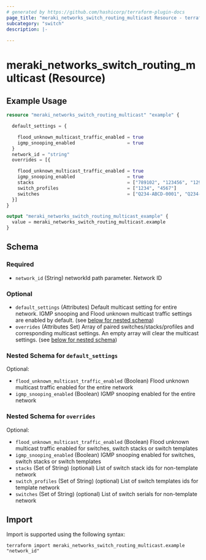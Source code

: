 ```yaml
---
# generated by https://github.com/hashicorp/terraform-plugin-docs
page_title: "meraki_networks_switch_routing_multicast Resource - terraform-provider-meraki"
subcategory: "switch"
description: |-
  
---
```


# meraki_networks_switch_routing_multicast (Resource)



## Example Usage

```terraform
resource "meraki_networks_switch_routing_multicast" "example" {

  default_settings = {

    flood_unknown_multicast_traffic_enabled = true
    igmp_snooping_enabled                   = true
  }
  network_id = "string"
  overrides = [{

    flood_unknown_multicast_traffic_enabled = true
    igmp_snooping_enabled                   = true
    stacks                                  = ["789102", "123456", "129102"]
    switch_profiles                         = ["1234", "4567"]
    switches                                = ["Q234-ABCD-0001", "Q234-ABCD-0002", "Q234-ABCD-0003"]
  }]
}

output "meraki_networks_switch_routing_multicast_example" {
  value = meraki_networks_switch_routing_multicast.example
}
```

<!-- schema generated by tfplugindocs -->
## Schema

### Required

- `network_id` (String) networkId path parameter. Network ID

### Optional

- `default_settings` (Attributes) Default multicast setting for entire network. IGMP snooping and Flood unknown
      multicast traffic settings are enabled by default. (see [below for nested schema](#nestedatt--default_settings))
- `overrides` (Attributes Set) Array of paired switches/stacks/profiles and corresponding multicast settings.
      An empty array will clear the multicast settings. (see [below for nested schema](#nestedatt--overrides))

<a id="nestedatt--default_settings"></a>
### Nested Schema for `default_settings`

Optional:

- `flood_unknown_multicast_traffic_enabled` (Boolean) Flood unknown multicast traffic enabled for the entire network
- `igmp_snooping_enabled` (Boolean) IGMP snooping enabled for the entire network


<a id="nestedatt--overrides"></a>
### Nested Schema for `overrides`

Optional:

- `flood_unknown_multicast_traffic_enabled` (Boolean) Flood unknown multicast traffic enabled for switches, switch stacks or switch templates
- `igmp_snooping_enabled` (Boolean) IGMP snooping enabled for switches, switch stacks or switch templates
- `stacks` (Set of String) (optional) List of switch stack ids for non-template network
- `switch_profiles` (Set of String) (optional) List of switch templates ids for template network
- `switches` (Set of String) (optional) List of switch serials for non-template network

## Import

Import is supported using the following syntax:

```shell
terraform import meraki_networks_switch_routing_multicast.example "network_id"
```
